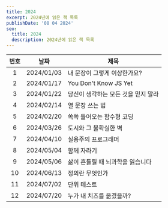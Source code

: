 ```yaml
---
title: 2024
excerpt: 2024년에 읽은 책 목록
publishDate: '08 04 2024'
seo:
  title: 2024
  description: 2024년에 읽은 책 목록
---
```


| 번호 |    날짜    | 제목                                |
| :--: | :--------: | ----------------------------------- |
|  1   | 2024/01/03 | 내 문장이 그렇게 이상한가요?        |
|  2   | 2024/01/17 | You Don't Know JS Yet               |
|  3   | 2024/01/22 | 당신이 생각하는 모든 것을 믿지 말라 |
|  4   | 2024/02/14 | 열 문장 쓰는 법                     |
|  5   | 2024/02/20 | 쏙쏙 들어오는 함수형 코딩           |
|  6   | 2024/03/26 | 도시와 그 불확실한 벽               |
|  7   | 2024/04/10 | 실용주의 프로그래머                 |
|  8   | 2024/05/04 | 함께 자라기                         |
|  9   | 2024/05/06 | 삶이 흔들릴 때 뇌과학을 읽습니다    |
|  10  | 2024/06/13 | 정의란 무엇인가                     |
|  11  | 2024/07/02 | 단위 테스트                         |
|  12  | 2024/07/20 | 누가 내 치즈를 옮겼을까?            |
